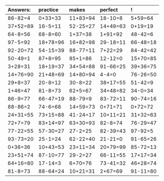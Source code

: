 | Answers: | practice | makes | perfect | ! |
| :--- | :--- | :--- | :--- | :--- |
| 86-82=4 | 0+33=33 | 11+83=94 | 18-10=8 | 5+59=64 | 
| 37+52=89 | 16-5=11 | 52-25=27 | 14+49=63 | 0+19=19 | 
| 64-8=56 | 68-8=60 | 1+37=38 | 1+91=92 | 48-42=6 | 
| 97-5=92 | 18+78=96 | 16+82=98 | 29-18=11 | 66-48=18 | 
| 92-20=72 | 54-15=39 | 88-77=11 | 7+22=29 | 84-42=42 | 
| 50-49=1 | 87+8=95 | 85+1=86 | 12-12=0 | 15+70=85 | 
| 3+28=31 | 18+19=37 | 34+54=88 | 91-66=25 | 39+36=75 | 
| 14+76=90 | 21+48=69 | 14+80=94 | 4-4=0 | 76-26=50 | 
| 29+8=37 | 20-8=12 | 30-8=22 | 38+17=55 | 51-42=9 | 
| 1+46=47 | 81-8=73 | 62+5=67 | 34+48=82 | 34-0=34 | 
| 86-9=77 | 66-47=19 | 88-79=9 | 83-72=11 | 90-74=16 | 
| 88-86=2 | 74-6=68 | 14+59=73 | 0+71=71 | 0+72=72 | 
| 24+31=55 | 73+15=88 | 41-24=17 | 10+11=21 | 31+32=63 | 
| 72+7=79 | 83+14=97 | 63+30=93 | 82-8=74 | 76-29=47 | 
| 77-22=55 | 57-30=27 | 27-2=25 | 82-39=43 | 97-92=5 | 
| 93-73=20 | 25-1=24 | 62-22=40 | 21-21=0 | 91-65=26 | 
| 0+36=36 | 10+43=53 | 23+11=34 | 20+79=99 | 85-72=13 | 
| 23+51=74 | 87-10=77 | 29-2=27 | 66-11=55 | 17+17=34 | 
| 64+16=80 | 17-14=3 | 6+70=76 | 73-41=32 | 46+28=74 | 
| 81-8=73 | 88-64=24 | 10+21=31 | 2+67=69 | 91-11=80 | 
